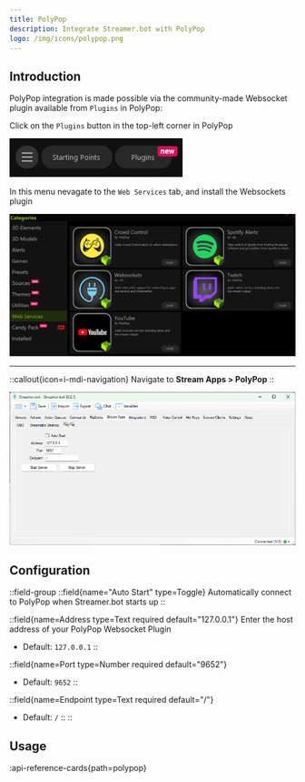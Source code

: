 ```yaml
---
title: PolyPop
description: Integrate Streamer.bot with PolyPop
logo: /img/icons/polypop.png
---
```


## Introduction
PolyPop integration is made possible via the community-made Websocket plugin available from `Plugins` in PolyPop:

Click on the `Plugins` button in the top-left corner in PolyPop

![PolyPop Plugins Button](assets/polypop-plugins.png)

In this menu nevagate to the `Web Services` tab, and install the Websockets plugin

![PolyPop Websocket Plugin](assets/polypop-websockets-plugin.png)

---

::callout{icon=i-mdi-navigation}
Navigate to **Stream Apps > PolyPop**
::

![PolyPop Configuration](assets/polypop.png)

## Configuration
::field-group
  ::field{name="Auto Start" type=Toggle}
  Automatically connect to PolyPop when Streamer.bot starts up
  ::

  ::field{name=Address type=Text required default="127.0.0.1"}
  Enter the host address of your PolyPop Websocket Plugin

  - Default: `127.0.0.1`
  ::

  ::field{name=Port type=Number required default="9652"}
  - Default: `9652`
  ::

  ::field{name=Endpoint type=Text required default="/"}
  - Default: `/`
  ::
::


## Usage
:api-reference-cards{path=polypop}
